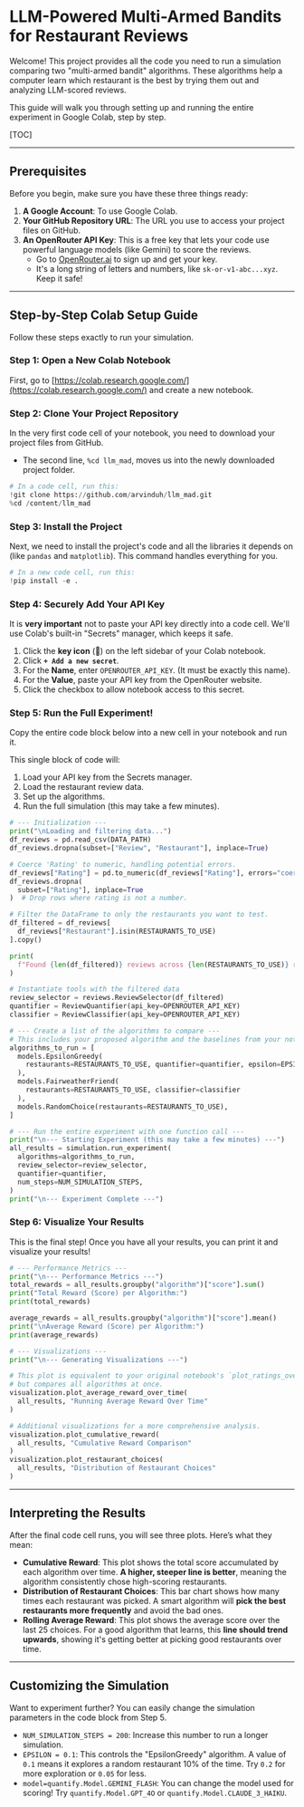 # LLM-Powered Multi-Armed Bandits for Restaurant Reviews

Welcome! This project provides all the code you need to run a simulation comparing two "multi-armed bandit" algorithms. These algorithms help a computer learn which restaurant is the best by trying them out and analyzing LLM-scored reviews.

This guide will walk you through setting up and running the entire experiment in Google Colab, step by step.

[TOC]

---

## Prerequisites

Before you begin, make sure you have these three things ready:

1.  **A Google Account**: To use Google Colab.
2.  **Your GitHub Repository URL**: The URL you use to access your project files on GitHub.
3.  **An OpenRouter API Key**: This is a free key that lets your code use powerful language models (like Gemini) to score the reviews.
    - Go to [OpenRouter.ai](https://openrouter.ai/keys) to sign up and get your key.
    - It's a long string of letters and numbers, like `sk-or-v1-abc...xyz`. Keep it safe!

---

## Step-by-Step Colab Setup Guide

Follow these steps exactly to run your simulation.

### Step 1: Open a New Colab Notebook

First, go to [https://colab.research.google.com/](https://colab.research.google.com/) and create a new notebook.

### Step 2: Clone Your Project Repository

In the very first code cell of your notebook, you need to download your project files from GitHub.

- The second line, `%cd llm_mad`, moves us into the newly downloaded project folder.

```python
# In a code cell, run this:
!git clone https://github.com/arvinduh/llm_mad.git
%cd /content/llm_mad
```

### Step 3: Install the Project

Next, we need to install the project's code and all the libraries it depends on (like `pandas` and `matplotlib`). This command handles everything for you.

```python
# In a new code cell, run this:
!pip install -e .
```

### Step 4: Securely Add Your API Key

It is **very important** not to paste your API key directly into a code cell. We'll use Colab's built-in "Secrets" manager, which keeps it safe.

1.  Click the **key icon** (🔑) on the left sidebar of your Colab notebook.
2.  Click **`+ Add a new secret`**.
3.  For the **Name**, enter `OPENROUTER_API_KEY`. (It must be exactly this name).
4.  For the **Value**, paste your API key from the OpenRouter website.
5.  Click the checkbox to allow notebook access to this secret.

### Step 5: Run the Full Experiment!

Copy the entire code block below into a new cell in your notebook and run it.

This single block of code will:

1.  Load your API key from the Secrets manager.
2.  Load the restaurant review data.
3.  Set up the algorithms.
4.  Run the full simulation (this may take a few minutes).

```python
# --- Initialization ---
print("\nLoading and filtering data...")
df_reviews = pd.read_csv(DATA_PATH)
df_reviews.dropna(subset=["Review", "Restaurant"], inplace=True)

# Coerce 'Rating' to numeric, handling potential errors.
df_reviews["Rating"] = pd.to_numeric(df_reviews["Rating"], errors="coerce")
df_reviews.dropna(
  subset=["Rating"], inplace=True
)  # Drop rows where rating is not a number.

# Filter the DataFrame to only the restaurants you want to test.
df_filtered = df_reviews[
  df_reviews["Restaurant"].isin(RESTAURANTS_TO_USE)
].copy()

print(
  f"Found {len(df_filtered)} reviews across {len(RESTAURANTS_TO_USE)} restaurants."
)

# Instantiate tools with the filtered data
review_selector = reviews.ReviewSelector(df_filtered)
quantifier = ReviewQuantifier(api_key=OPENROUTER_API_KEY)
classifier = ReviewClassifier(api_key=OPENROUTER_API_KEY)

# --- Create a list of the algorithms to compare ---
# This includes your proposed algorithm and the baselines from your notebook.
algorithms_to_run = [
  models.EpsilonGreedy(
    restaurants=RESTAURANTS_TO_USE, quantifier=quantifier, epsilon=EPSILON_VALUE
  ),
  models.FairweatherFriend(
    restaurants=RESTAURANTS_TO_USE, classifier=classifier
  ),
  models.RandomChoice(restaurants=RESTAURANTS_TO_USE),
]

# --- Run the entire experiment with one function call ---
print("\n--- Starting Experiment (this may take a few minutes) ---")
all_results = simulation.run_experiment(
  algorithms=algorithms_to_run,
  review_selector=review_selector,
  quantifier=quantifier,
  num_steps=NUM_SIMULATION_STEPS,
)
print("\n--- Experiment Complete ---")
```

### Step 6: Visualize Your Results

This is the final step! Once you have all your results, you can print it and visualize your results!

```python
# --- Performance Metrics ---
print("\n--- Performance Metrics ---")
total_rewards = all_results.groupby("algorithm")["score"].sum()
print("Total Reward (Score) per Algorithm:")
print(total_rewards)

average_rewards = all_results.groupby("algorithm")["score"].mean()
print("\nAverage Reward (Score) per Algorithm:")
print(average_rewards)

# --- Visualizations ---
print("\n--- Generating Visualizations ---")

# This plot is equivalent to your original notebook's `plot_ratings_over_time`
# but compares all algorithms at once.
visualization.plot_average_reward_over_time(
  all_results, "Running Average Reward Over Time"
)

# Additional visualizations for a more comprehensive analysis.
visualization.plot_cumulative_reward(
  all_results, "Cumulative Reward Comparison"
)
visualization.plot_restaurant_choices(
  all_results, "Distribution of Restaurant Choices"
)
```

---

## Interpreting the Results

After the final code cell runs, you will see three plots. Here’s what they mean:

- **Cumulative Reward**: This plot shows the total score accumulated by each algorithm over time. **A higher, steeper line is better**, meaning the algorithm consistently chose high-scoring restaurants.
- **Distribution of Restaurant Choices**: This bar chart shows how many times each restaurant was picked. A smart algorithm will **pick the best restaurants more frequently** and avoid the bad ones.
- **Rolling Average Reward**: This plot shows the average score over the last 25 choices. For a good algorithm that learns, this **line should trend upwards**, showing it's getting better at picking good restaurants over time.

---

## Customizing the Simulation

Want to experiment further? You can easily change the simulation parameters in the code block from Step 5.

- `NUM_SIMULATION_STEPS = 200`: Increase this number to run a longer simulation.
- `EPSILON = 0.1`: This controls the "EpsilonGreedy" algorithm. A value of `0.1` means it explores a random restaurant 10% of the time. Try `0.2` for more exploration or `0.05` for less.
- `model=quantify.Model.GEMINI_FLASH`: You can change the model used for scoring! Try `quantify.Model.GPT_4O` or `quantify.Model.CLAUDE_3_HAIKU`.

